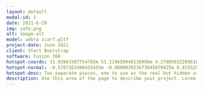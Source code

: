 ```yaml
---
layout: default
modal-id: 5
date: 2021-6-20
img: safe.png
alt: image-alt
model: umbra scarf.gltf
project-date: June 2021
client: Start Bootstrap
software: Fusion 360
hotspot-coords: 31.93863307754785m 51.119650940138996m 4.270050322896168m
hotspot-normal: -0.5787163400432455m -0.000003923873045870425m 0.8155289067541102m
hotspot-desc: Two separate pieces, one to use as the real but hidden scarf end and the other as the visible ornament.
description: Use this area of the page to describe your project. Lorem ipsum dolor sit amet, consectetur adipisicing elit. Mollitia neque assumenda ipsam nihil, molestias magnam, recusandae quos quis inventore quisquam velit asperiores, vitae? Reprehenderit soluta, eos quod consequuntur itaque. Nam.
---
```

